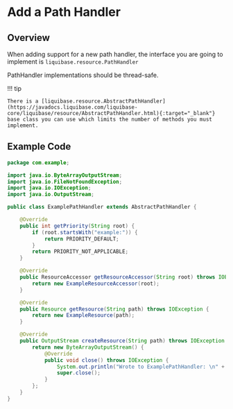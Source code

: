 # Add a Path Handler

## Overview

When adding support for a new path handler, the interface you are going to implement is `liquibase.resource.PathHandler`

PathHandler implementations should be thread-safe.

!!! tip

    There is a [liquibase.resource.AbstractPathHandler](https://javadocs.liquibase.com/liquibase-core/liquibase/resource/AbstractPathHandler.html){:target="_blank"}
    base class you can use which limits the number of methods you must implement. 


## Example Code

```java
package com.example;

import java.io.ByteArrayOutputStream;
import java.io.FileNotFoundException;
import java.io.IOException;
import java.io.OutputStream;

public class ExamplePathHandler extends AbstractPathHandler {

    @Override
    public int getPriority(String root) {
        if (root.startsWith("example:")) {
            return PRIORITY_DEFAULT;
        }
        return PRIORITY_NOT_APPLICABLE;
    }

    @Override
    public ResourceAccessor getResourceAccessor(String root) throws IOException, FileNotFoundException {
        return new ExampleResourceAccessor(root);
    }

    @Override
    public Resource getResource(String path) throws IOException {
        return new ExampleResource(path);
    }

    @Override
    public OutputStream createResource(String path) throws IOException {
        return new ByteArrayOutputStream() {
            @Override
            public void close() throws IOException {
                System.out.println("Wrote to ExamplePathHandler: \n" + this);
                super.close();
            }
        };
    }
}

```